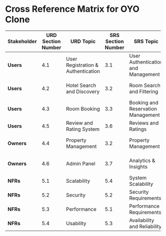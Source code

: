 # Cross Reference Matrix for OYO Clone

| **Stakeholder**   | **URD Section Number** | **URD Topic**                | **SRS Section Number** | **SRS Topic**                | **Architecture Section** | **Architecture Topic**        | **Design Sec Number** | **Design Topic**              | **Test Sec Number** | **Test Topics**                     |
|-------------------|------------------------|------------------------------|------------------------|------------------------------|--------------------------|--------------------------------|------------------------|----------------------------------|----------------------|-------------------------------------|
| **Users**         | 4.1                    | User Registration & Authentication | 3.1                    | User Authentication and Management | 1.3.2                    | User Features                  | 3.1.2                  | Authentication Module             | 1.1                  | User - Sign In & Register            |
| **Users**         | 4.2                   | Hotel Search and Discovery          | 3.2                   | Room Search and Filtering    | 1.3.2                    | User Features                  | 3.1.2                  | Search Module                     | 1.2                  | User - Search for Rooms              |
| **Users**         | 4.3                    | Room Booking                  | 3.3                    | Booking and Reservation Management               | 1.3.2                    | User Features                  | 3.1.2                  | Booking & Payment Module          | 1.3                  | User - Book Room                    |
| **Users**         | 4.5                    | Review and Rating System              | 3.6                    | Reviews and Ratings           | 1.3.2                    | User Features                  | 3.2.5                  | Review and Rating System           | 1.4                  | User - Rate Room                    |
| **Owners**        | 4.4                    | Property  Management | 3.2                    | Property Management           | 1.3.1                    | Owner Features                 | 3.2.3                  | Property Management Service        | 2.1                  | Owner - Add Property                |
| **Owners**        | 4.6                    | Admin Panel                   | 3.7                    | Analytics & Insights          | 1.3.1                    | Admin Features                 | 3.3.1                  | Admin Panel and Monitoring         | 2.2                  | Owner - View Analytics              |
| **NFRs**          | 5.1                    | Scalability                   | 5.4                    |System Scalability      | 1.2                      | Container Diagrams             | 6.2                    | Scalability Testing               | 3.4                  | Scalability Tests                   |
| **NFRs**          | 5.2                    | Security                      | 5.2                    | Security Requirements         | 1.2                      | Container Diagrams             | 6.4                    | Security Testing                  | 3.2                  | Security Tests                      |
| **NFRs**          | 5.3                    | Performance                   | 5.1                    | Performance Requirements      | 1.2                      | Container Diagrams             | 6.1                    | Performance Testing               | 3.1                  | Performance Tests                   |
| **NFRs**          | 5.4                    | Usability                     | 5.3                    | Availability and Reliability        | 1.2                      | Container Diagrams             | 6.3                    | Usability Testing                 | 3.3                  | Usability Tests                     |
